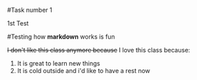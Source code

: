 #Task number 1

1st Test

#Testing how **markdown** works is fun

~~I don't like this class anymore because~~ I love this class because:
  1. It is great to learn new things
  2. It is cold outside and i'd like to have a rest now
  
  
